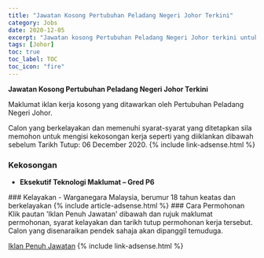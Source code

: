 ```yaml
---
title: "Jawatan Kosong Pertubuhan Peladang Negeri Johor Terkini" 
category: Jobs 
date: 2020-12-05 
excerpt: "Jawatan kosong Pertubuhan Peladang Negeri Johor terkini untuk kekosongan Eksekutif Teknologi Maklumat – Gred P6" 
tags: [Johor] 
toc: true 
toc_label: TOC 
toc_icon: "fire" 
--- 
```


**Jawatan Kosong Pertubuhan Peladang Negeri Johor Terkini**

Maklumat iklan kerja kosong yang ditawarkan oleh Pertubuhan Peladang Negeri Johor. 

Calon yang berkelayakan dan memenuhi syarat-syarat yang ditetapkan sila memohon untuk mengisi kekosongan kerja seperti yang diiklankan dibawah sebelum Tarikh Tutup: 06 December 2020. 
{% include link-adsense.html %} 
### Kekosongan 
<ul>
<li>
<p><strong>Eksekutif Teknologi Maklumat &#8211; Gred P6</strong></p>
</li>
</ul> 
### Kelayakan 
- Warganegara Malaysia, berumur 18 tahun keatas dan berkelayakan 
{% include article-adsense.html %} 
### Cara Permohonan 
Klik pautan 'Iklan Penuh Jawatan' dibawah dan rujuk maklumat permohonan, syarat kelayakan dan tarikh tutup permohonan kerja tersebut.
Calon yang disenaraikan pendek sahaja akan dipanggil temuduga.

<a href="https://ppnj.com.my/storage/staff-downloads/November2020/GjlQBqf6haVQqk4HhUux.pdf" class="btn btn--info" target="_blank" rel="nofollow noopenner">Iklan Penuh Jawatan</a> 
{% include link-adsense.html %} 